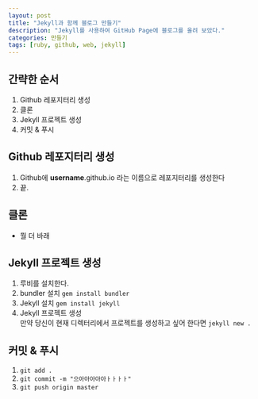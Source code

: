 ```yaml
---
layout: post
title: "Jekyll과 함께 블로그 만들기"
description: "Jekyll를 사용하여 GitHub Page에 블로그를 올려 보았다."
categories: 만들기
tags: [ruby, github, web, jekyll]
---
```


## 간략한 순서
1. Github 레포지터리 생성
2. 클론
3. Jekyll 프로젝트 생성
4. 커밋 & 푸시

## Github 레포지터리 생성
1. Github에 __username__.github.io 라는 이름으로 레포지터리를 생성한다
2. 끝.

## 클론
* 뭘 더 바래

## Jekyll 프로젝트 생성
1. 루비를 설치한다.
2. bundler 설치 `gem install bundler`
3. Jekyll 설치 `gem install jekyll`
4. Jekyll 프로젝트 생성  
만약 당신이 현재 디렉터리에서 프로젝트를 생성하고 싶어 한다면 `jekyll new .`

## 커밋 & 푸시
1. `git add .`
2. `git commit -m "으아아아아아ㅏㅏㅏㅏ"`
3. `git push origin master`